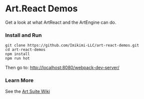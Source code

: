 # Art.React Demos

Get a look at what ArtReact and the ArtEngine can do.

### Install and Run

```
git clone https://github.com/Imikimi-LLC/art-react-demos.git
cd art-react-demos
npm install
npm run hot
```

Then go to: [http://localhost:8080/webpack-dev-server/](http://localhost:8080/webpack-dev-server/)

### Learn More

See the [Art Suite Wiki](https://github.com/Imikimi-LLC/art-suite/wiki)
